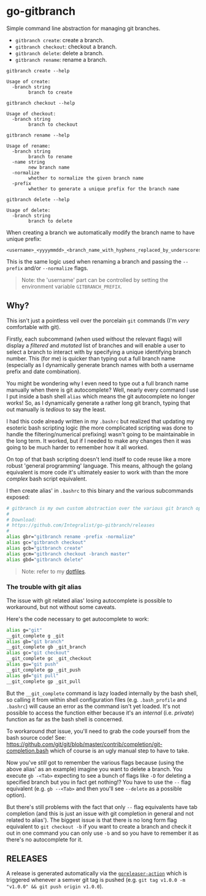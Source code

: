 # go-gitbranch

Simple command line abstraction for managing git branches.

- `gitbranch create`: create a branch.
- `gitbranch checkout`: checkout a branch.
- `gitbranch delete`: delete a branch.
- `gitbranch rename`: rename a branch.

```
gitbranch create --help

Usage of create:
  -branch string
        branch to create

gitbranch checkout --help

Usage of checkout:
  -branch string
        branch to checkout

gitbranch rename --help

Usage of rename:
  -branch string
        branch to rename
  -name string
        new branch name
  -normalize
        whether to normalize the given branch name
  -prefix
        whether to generate a unique prefix for the branch name

gitbranch delete --help

Usage of delete:
  -branch string
        branch to delete
```

When creating a branch we automatically modify the branch name to have unique prefix: 

```
<username>_<yyyymmdd>_<branch_name_with_hyphens_replaced_by_underscores>
```

This is the same logic used when renaming a branch and passing the `--prefix` and/or `--normalize` flags. 

> Note: the 'username' part can be controlled by setting the environment variable `GITBRANCH_PREFIX`.

## Why?

This isn't just a pointless veil over the porcelain `git` commands (I'm _very_ comfortable with git). 

Firstly, each subcommand (when used without the relevant flags) will display a _filtered_ and _mutated_ list of branches and will enable a user to select a branch to interact with by specifying a unique identifying branch number. This (for me) is quicker than typing out a full branch name (especially as I dynamically generate branch names with both a username prefix and date combination).

You might be wondering why I even need to type out a full branch name manually when there is git autocomplete? Well, nearly every command I use I put inside a bash shell `alias` which means the git autocomplete no longer works! So, as I dynamically generate a rather long git branch, typing that out manually is _tedious_ to say the least.

I had this code already written in my `.bashrc` but realized that updating my esoteric bash scripting logic (the more complicated scripting was done to handle the filtering/numerical prefixing) wasn't going to be maintainable in the long term. It worked, but if I needed to make any changes then it was going to be much harder to remember how it all worked.

On top of that bash scripting doesn't lend itself to code reuse like a more robust 'general programming' language. This means, although the golang equivalent is more code it's ultimately easier to work with than the more _complex_ bash script equivalent.

I then create alias' in `.bashrc` to this binary and the various subcommands exposed:

```bash
# gitbranch is my own custom abstraction over the various git branch operations
#
# Download:
# https://github.com/Integralist/go-gitbranch/releases
#
alias gbr="gitbranch rename -prefix -normalize"
alias gc="gitbranch checkout"
alias gcb="gitbranch create"
alias gcm="gitbranch checkout -branch master"
alias gbd="gitbranch delete"
```

> Note: refer to my [dotfiles](https://github.com/Integralist/dotfiles).

### The trouble with git alias

The issue with git related alias' losing autocomplete is possible to workaround, but not without some caveats.

Here's the code necessary to get autocomplete to work:

```bash
alias g="git"
__git_complete g _git
alias gb="git branch"
__git_complete gb _git_branch
alias gc="git checkout"
__git_complete gc _git_checkout
alias gu="git push"
__git_complete gp _git_push
alias gd="git pull"
__git_complete gp _git_pull
```

But the `__git_complete` command is lazy loaded internally by the bash shell, so calling it from within shell configuration files (e.g. `.bash_profile` and `.bashrc`) will cause an error as the command isn't yet loaded. It's not possible to access the function either because it's an _internal_ (i.e. _private_) function as far as the bash shell is concerned.

To workaround _that_ issue, you'll need to grab the code yourself from the bash source code! See: https://github.com/git/git/blob/master/contrib/completion/git-completion.bash which of course is an ugly manual step to have to take.

Now you've _still_ got to remember the various flags because (using the above alias' as an example) imagine you want to delete a branch. You execute `gb -<Tab>` expecting to see a bunch of flags like `-D` for deleting a specified branch but you in fact get nothing!? You have to use the `--` flag equivalent (e.g. `gb --<Tab>` and then you'll see `--delete` as a possible option).

But there's still problems with the fact that only `--` flag equivalents have tab completion (and this is just an issue with git completion in general and not related to alias'). The biggest issue is that there is no long form flag equivalent to `git checkout -b` if you want to create a branch and check it out in one command you can only use `-b` and so you have to remember it as there's no autocomplete for it.

## RELEASES

A release is generated automatically via the [`goreleaser-action`](https://github.com/goreleaser/goreleaser-action) which is triggered whenever a semver git tag is pushed (e.g. `git tag v1.0.0 -m "v1.0.0" && git push origin v1.0.0`).
